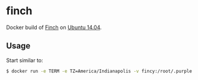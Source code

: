 # finch
Docker build of [Finch](https://developer.pidgin.im/wiki/Using%20Finch]) on [Ubuntu 14.04](http://releases.ubuntu.com/14.04/).

## Usage

Start similar to:

```bash
$ docker run -e TERM -e TZ=America/Indianapolis -v fincy:/root/.purple --rm -it aronahl/finch
```
